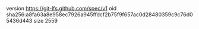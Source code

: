 version https://git-lfs.github.com/spec/v1
oid sha256:a8fa63a8e958ec7926a945ffdcf2b75f9f657ac0d28480359c9c76d05436d443
size 2559
